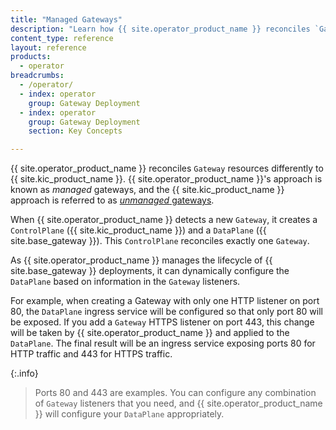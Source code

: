 ```yaml
---
title: "Managed Gateways"
description: "Learn how {{ site.operator_product_name }} reconciles `Gateway` resources, automatically configuring listeners as needed"
content_type: reference
layout: reference
products:
  - operator
breadcrumbs:
  - /operator/
  - index: operator
    group: Gateway Deployment
  - index: operator
    group: Gateway Deployment
    section: Key Concepts

---
```


{{ site.operator_product_name }} reconciles `Gateway` resources differently to {{ site.kic_product_name }}. {{ site.operator_product_name }}'s approach is known as _managed_ gateways, and the {{ site.kic_product_name }} approach is referred to as [_unmanaged_ gateways](/kubernetes-ingress-controller/gateway-api/#unmanaged-gateways).

When {{ site.operator_product_name }} detects a new `Gateway`, it creates a `ControlPlane` ({{ site.kic_product_name }}) and a `DataPlane` ({{ site.base_gateway }}). This `ControlPlane` reconciles exactly one `Gateway`.

As {{ site.operator_product_name }} manages the lifecycle of {{ site.base_gateway }} deployments, it can dynamically configure the `DataPlane` based on information in the `Gateway` listeners.

For example, when creating a Gateway with only one HTTP listener on port 80, the `DataPlane` ingress service will be configured so that only port 80 will be exposed. If you add a `Gateway` HTTPS listener on port 443, this change will be taken by {{ site.operator_product_name }} and applied to the `DataPlane`. The final result will be an ingress service exposing ports 80 for HTTP traffic and 443 for HTTPS traffic.

{:.info}
> Ports 80 and 443 are examples. You can configure any combination of `Gateway` listeners that you need, and {{ site.operator_product_name }} will configure your `DataPlane` appropriately.